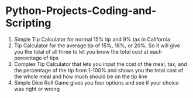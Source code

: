 <h1>Python-Projects-Coding-and-Scripting</h1>

<dt>

1. Simple Tip Calculator for normal 15% tip and 9% tax in California
2. Tip Calculator for the average tip of 15%, 18%, or 20%. So it will give you the total of all three to let you know the total cost at each percentage of tips
3. Complex Tip Calculator that lets you input the cost of the meal, tax, and the percentage of the tip from 1-100% and shows you the total cost of the whole meal and how much should be on the tip line
4. Simple Dice Roll Game gives you four options and see if your choice was right or wrong

</dt>
